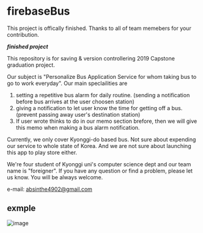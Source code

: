 # firebaseBus

This project is offically finished. Thanks to all of team memebers for your contribution. 

***finished project***

This repository is for saving & version controllering 2019 Capstone graduation project.

Our subject is "Personalize Bus Application Service for whom taking bus to go to work everyday".
Our main speclailities are 
1. setting a repetitive bus alarm for daily routine. (sending a notification before bus arrives at the user choosen station)
2. giving a notification to let user know the time for  getting off a bus. (prevent passing away user's destination station)
3. If user wrote thinks to do in our memo section brefore, then we will give this memo when making a bus alarm notification. 



Currently, we only cover Kyonggi-do based bus. Not sure about expending our service to whole state of Korea.
And we are not sure about launching this app to play store either. 




We're four student of Kyonggi uni's computer science dept and our team name is "foreigner".
If you have any question or find a problem, please let us know. You will be always welcome.

e-mail: absinthe4902@gmail.com

## exmple
![image](https://user-images.githubusercontent.com/50905732/142825538-1b3a3677-fe91-41d1-b35b-828f33e24a0b.png)
